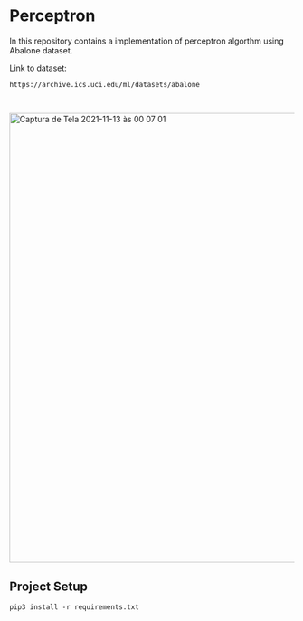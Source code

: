 # Perceptron

In this repository contains a implementation of perceptron algorthm
using Abalone dataset.

Link to dataset:

```
https://archive.ics.uci.edu/ml/datasets/abalone


```
## 

<img width="793" alt="Captura de Tela 2021-11-13 às 00 07 01" src="https://user-images.githubusercontent.com/59936665/141603666-293a5c3b-f300-4f92-a9f9-98ac19038192.png">


## Project Setup

```
pip3 install -r requirements.txt
```
